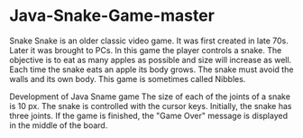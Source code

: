 # Java-Snake-Game-master
Snake
Snake is an older classic video game. It was first created in late 70s. Later it was brought to PCs. 
In this game the player controls a snake. The objective is to eat as many apples as possible and size will increase as well.
Each time the snake eats an apple its body grows. The snake must avoid the walls and its own body. This game is sometimes called Nibbles.

Development of Java Sname game
The size of each of the joints of a snake is 10 px. The snake is controlled with the cursor keys. Initially, the snake has three joints.
If the game is finished, the "Game Over" message is displayed in the middle of the board.

